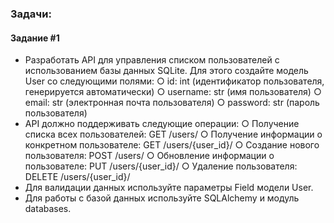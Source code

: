 ### Задачи:


#### Задание #1
- Разработать API для управления списком пользователей с 
использованием базы данных SQLite. Для этого создайте
модель User со следующими полями:
○ id: int (идентификатор пользователя, генерируется
автоматически)
○ username: str (имя пользователя)
○ email: str (электронная почта пользователя)
○ password: str (пароль пользователя)
- API должно поддерживать следующие операции:
○ Получение списка всех пользователей: GET /users/
○ Получение информации о конкретном пользователе: GET /users/{user_id}/
○ Создание нового пользователя: POST /users/
○ Обновление информации о пользователе: PUT /users/{user_id}/
○ Удаление пользователя: DELETE /users/{user_id}/
- Для валидации данных используйте параметры Field модели User.
- Для работы с базой данных используйте SQLAlchemy и модуль databases.

